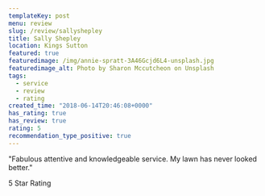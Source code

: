 ```yaml
---
templateKey: post
menu: review
slug: /review/sallyshepley 
title: Sally Shepley 
location: Kings Sutton
featured: true
featuredimage: /img/annie-spratt-3A46Gcjd6L4-unsplash.jpg
featuredimage_alt: Photo by Sharon Mccutcheon on Unsplash
tags:
  - service
  - review
  - rating
created_time: "2018-06-14T20:46:08+0000"
has_rating: true
has_review: true
rating: 5
recommendation_type_positive: true
---
```

"Fabulous attentive and knowledgeable service. My lawn has never looked better."

5 Star Rating